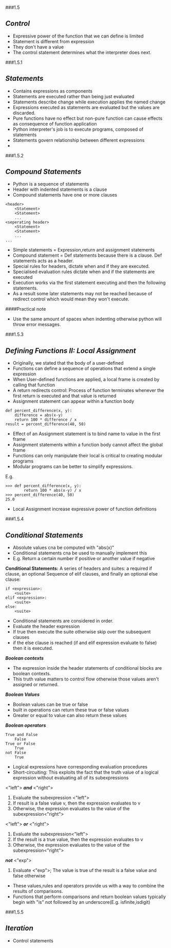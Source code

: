###1.5


***Control***
-

- Expressive power of the function that we can define is limited
- Statement is different from expression 
- They don't have a value 
- The control statement determines what the interpreter does next.

###1.5.1


***Statements***
-

- Contains expressions as components 
- Statements are executed rather than being just evaluated
- Statements describe change while execution applies the named change
- Expressions executed as statements are evaluated but the values are discarded.
- Pure functions have no effect but non-pure function can cause effects as consequence of function application
- Python interpreter's job is to execute programs, composed of statements
- Statements govern relationship between different expressions
- 

###1.5.2

***Compound Statements***
-

- Python is a sequence of statements 
- Header with indented statements is a clause
- Compound statements have one or more clauses

``` 
<header>
    <Statement>
    <Statement>
    ...
<seperating header>
    <Statement>
    <Statement>
    ...
...
```

- Simple statements = Expression,return and assignment statements 
- Compound statement = Def statements because there is a clause. Def statements acts as a header.
- Special rules for headers, dictate when and if they are executed. 
- Specialised evaluation rules dictate when and if the statements are executed
- Execution works via the first statement executing and then the following statements.
- As a result some later statements may not be reached because of redirect control which would mean they won't execute.

####Practical note

- Use the same amount of spaces when indenting otherwise python will throw error messages. 

###1.5.3

***Defining Functions II: Local Assignment***
-

- Originally, we stated that the body of a user-defined
- Functions can define a sequence of operations that extend a single expression
- When User-defined functions are applied, a local frame is created by calling that function
- A return redirects control: Process of function terminates whenever the first return is executed and that value is returned
- Assignment statement can appear within a function body

``` 
def percent_difference(x, y):
    difference = abs(x-y)
    return 100 * difference / x
result = percent_difference(40, 50)

```

- Effect of an Assignment statement is to bind name to value in the first frame
- Assignment statements within a function body cannot affect the global frame
- Functions can only manipulate their local is critical to creating modular programs
- Modular programs can be better to simplify expressions.

E.g. 
``` 
>>> def percent_difference(x, y):
        return 100 * abs(x-y) / x
>>> percent_difference(40, 50)
25.0
```
- Local Assignment increase expressive power of function definitions 

###1.5.4

***Conditional Statements***
-

- Absolute values cna be computed with "abs(x)"
- Conditional statements cna be used to manually implement this
- E.g. Return a certain number if positive or another value if negative


**Conditional Statements:** A series of headers and suites: a required if clause, an optional Sequence of elif clauses, and finally an optional else clause:

```
if <expression>:
    <suite>
elif <expression>:
    <suite>
else:
    <suite>
```  

- Conditional statements are considered in order.
- Evaluate the header expression
- If true then execute the suite otherwise skip over the subsequent clauses 
- if the else clause is reached (if and elif expression evaluate to false) then it is executed.

***Boolean contexts***
- The expression inside the header statements of conditional blocks are boolean contexts.
- This truth value matters to control flow otherwise those values aren't assigned or returned.

***Boolean Values***
- Boolean values can be true or false
- built in operations can return these true or false values
- Greater or equal to value can also return these values

***Boolean operators***
``` 
True and False
    False
True or False
    True
not False
    True
```

- Logical expressions have corresponding evaluation procedures
- Short-circuiting: This exploits the fact that the truth value of a logical expression without evaluating all of its subexpressions

<"left"> ***and*** <"right">
1) Evaluate the subexpression <"left">
2) If result is a false value v, then the expression evaluates to v
3) Otherwise, the expression evaluates to the value of the subexpression<"right"> 

<"left"> ***or*** <"right">
1) Evaluate the subexpression<"left">
2) If the result is a true value, then the expression evaluates to v
3) Otherwise, the expression evaluates to the value of the subexpression<"right"> 

***not*** <"exp">
1) Evaluate <"exp">; The value is true uf the result is a false value and false otherwise

- These values,rules and operators provide us with a way to combine the results of comparisons.
- Functions that perform comparisons and return boolean values typically begin with "is" not followed by an underscore(E.g. isfinite,isdigit)

###1.5.5

***Iteration***
-

- Control statements 




